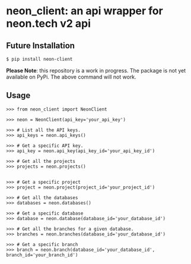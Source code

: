 # neon_client: an api wrapper for neon.tech v2 api



## Future Installation

```bash
$ pip install neon-client
```

**Please Note**: this repository is a work in progress.  The package is not yet available on PyPi.  The above command will not work.

## Usage

```pycon
>>> from neon_client import NeonClient

>>> neon = NeonClient(api_key='your_api_key')

>>> # List all the API keys.
>>> api_keys = neon.api_keys()

>>> # Get a specific API key.
>>> api_key = neon.api_key(api_key_id='your_api_key_id')

>>> # Get all the projects
>>> projects = neon.projects()


>>> # Get a specific project
>>> project = neon.project(project_id='your_project_id')

>>> # Get all the databases
>>> databases = neon.databases()

>>> # Get a specific database
>>> database = neon.database(database_id='your_database_id')

>>> # Get all the branches for a given database.
>>> branches = neon.branches(database_id='your_database_id')

>>> # Get a specific branch
>>> branch = neon.branch(database_id='your_database_id', branch_id='your_branch_id')


```
